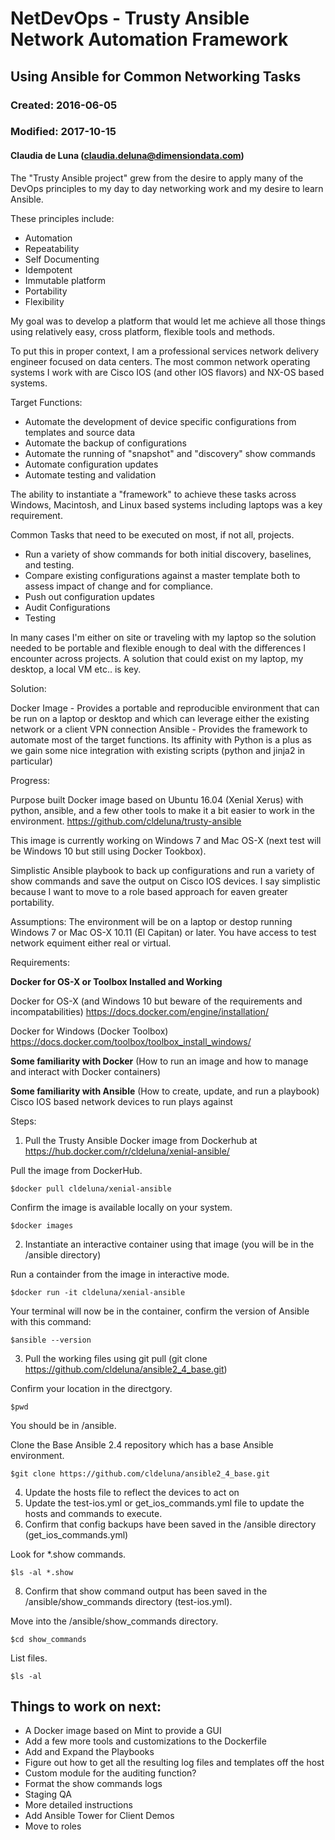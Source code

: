 # NetDevOps - Trusty Ansible Network Automation Framework
## Using Ansible for Common Networking Tasks
### Created:  2016-06-05  
### Modified: 2017-10-15
#### Claudia de Luna (claudia.deluna@dimensiondata.com)


The "Trusty Ansible project" grew from the desire to apply many of the DevOps principles to my day to day networking work and my desire to learn Ansible.

These principles include:

- Automation
- Repeatability
- Self Documenting
- Idempotent
- Immutable platform
- Portability
- Flexibility

My goal was to develop a platform that would let me achieve all those things using relatively easy, cross platform, flexible tools and methods.

To put this in proper context, I am a professional services network delivery engineer focused on data centers.  The most common network operating systems I work with are Cisco IOS (and other IOS flavors) and NX-OS based systems.

Target Functions:
- Automate the development of device specific configurations from templates and source data
- Automate the backup of configurations
- Automate the running of "snapshot" and "discovery" show commands
- Automate configuration updates
- Automate testing and validation

The ability to instantiate a "framework" to achieve these tasks across Windows, Macintosh, and Linux based systems including laptops was a key requirement.

Common Tasks that need to be executed on most, if not all, projects.

* Run a variety of show commands for both initial discovery, baselines, and testing.
* Compare existing configurations against a master template both to assess impact of change and for compliance.
* Push out configuration updates
* Audit Configurations
* Testing

In many cases I'm either on site or traveling with my laptop so the solution needed to be portable and flexible enough to deal with the differences I encounter across projects.  A solution that could exist on my laptop, my desktop, a local VM etc.. is key.

Solution:

Docker Image - Provides a portable and reproducible environment that can be run on a laptop or desktop and which can leverage either the existing network or a client VPN connection
Ansible - Provides the framework to automate most of the target functions.  Its affinity with Python is a plus as we gain some nice integration with existing scripts (python and jinja2 in particular)


Progress:

Purpose built Docker image based on Ubuntu 16.04 (Xenial Xerus) with python, ansible, and a few other tools to make it a bit easier to work in the environment.
https://github.com/cldeluna/trusty-ansible

This image is currently working on Windows 7 and Mac OS-X (next test will be Windows 10 but still using Docker Tookbox).

Simplistic Ansible playbook to back up configurations and run a variety of show commands and save the output on Cisco IOS devices.  I say simplistic because I want to move to a role based approach for eaven greater portability.

Assumptions:
The environment will be on a laptop or destop running Windows 7 or Mac OS-X 10.11 (El Capitan) or later.
You have access to test network equiment either real or virtual.

Requirements:

 **Docker for OS-X or Toolbox Installed and Working**

 Docker for OS-X (and Windows 10 but beware of the requirements and incompatabilities)
 https://docs.docker.com/engine/installation/

 Docker for Windows (Docker Toolbox)
 https://docs.docker.com/toolbox/toolbox_install_windows/

 **Some familiarity with Docker** (How to run an image and how to manage and interact with Docker containers)

 **Some familiarity with Ansible** (How to create, update, and run a playbook)
 Cisco IOS based network devices to run plays against
 

Steps:

1. Pull the Trusty Ansible Docker image from Dockerhub at https://hub.docker.com/r/cldeluna/xenial-ansible/

Pull the image from DockerHub.
```
$docker pull cldeluna/xenial-ansible
```
Confirm the image is available locally on your system.
```
$docker images
```
2. Instantiate an interactive container using that image (you will be in the /ansible directory)

Run a containder from the image in interactive mode.
```
$docker run -it cldeluna/xenial-ansible
```
Your terminal will now be in the container, confirm the version of Ansible with this command:
```
$ansible --version
```
3. Pull the working files using git pull (git clone https://github.com/cldeluna/ansible2_4_base.git)

Confirm your location in the directgory.
```
$pwd
```
You should be in /ansible.

Clone the Base Ansible 2.4 repository which has a base Ansible environment.
```
$git clone https://github.com/cldeluna/ansible2_4_base.git
```
4. Update the hosts file to reflect the devices to act on
6. Update the test-ios.yml or get_ios_commands.yml file to update the hosts and commands to execute.
7. Confirm that config backups have been saved in the /ansible directory (get_ios_commands.yml)

Look for *.show commands.
```
$ls -al *.show
```
8. Confirm that show command output has been saved in the /ansible/show_commands directory (test-ios.yml).

Move into the /ansible/show_commands directory.
```
$cd show_commands
```
List files.
```
$ls -al
```

## Things to work on next:

+ A Docker image based on Mint to provide a GUI
+ Add a few more tools and customizations to the Dockerfile
+ Add and Expand the Playbooks
+ Figure out how to get all the resulting log files and templates off the host
+ Custom module for the auditing function?
+ Format the show commands logs
+ Staging QA
+ More detailed instructions
+ Add Ansible Tower for Client Demos
+ Move to roles

